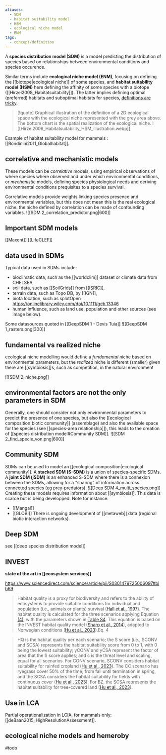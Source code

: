 ```yaml
---
aliases:
  - SDM
  - habitat suitability model
  - HSM
  - ecological niche model
  - ENM
tags:
  - concept/definition
---
```

A **species distribution model (SDM)** is a model predicting the distribution of species based on relationships between environmental conditions and species occurence. 

Similar terms include **ecological niche model (ENM)**, focusing on defining the [[biotope|ecological niche]] of some species, and **habitat suitability model (HSM)** here defining the affinity of some species with a biotope ([[Hirzel2008_Habitatsuitability]]). The latter implies defining optimal (preferred) habitats and suboptimal habitats for species, [definitions are tricky](https://en.wikipedia.org/wiki/Species_distribution_modelling#).

>[!quote] Graphical illustration of the definition of a 2D ecological space with the ecological niche represented with the grey area above. The bottom chart is the spatial realization of the ecological niche.
> ![[Hirzel2008_Habitatsuitability_HSM_illustration.webp]]

Example of habitat suitability model for mammals : [[Rondinini2011_Globalhabitat]].
## correlative and mechanistic models

These models can be *correlative* models, using empirical observations of where species where observed and under which environmental conditions, or *mechanistic* models, defining species physiological needs and deriving environmental conditions prequisites to a species survival. 

Correlative models provide weights linking species presence and environmental variables, but this does not mean this is the real ecological niche: the niche defined by correlation can be made of confounding variables.
![[SDM 2_correlation_predictor.png|600]]
## Important SDM models
[[Maxent]]
[[LifeCLEF]]
## data used in SDMs
Typical data used in SDMs include:
- bioclimatic data, such as the [[worldclim]] dataset or climate data from CHELSEA,
- soil data, such as [[SoilGrids]] from [[ISRIC]],
- terrain data, such as Topo DB, by [[IGN]],
- biota location, such as splotOpen https://onlinelibrary.wiley.com/doi/10.1111/geb.13346
- human influence, such as land use, population and other sources (see image below).

Some datasources quoted in [[DeepSDM 1 - Devis Tuia]]
![[DeepSDM 1_rasters.png|300]]

## fundamental vs realized niche
ecological niche modelling would define a *fundamental* niche based on environmental parameters, but the *realized* niche is different (smaller) given there are [[symbiosis]]s, such as competition, in the natural environment

![[SDM 2_niche.png]]
## environmental factors are not the only parameters in SDM
Generally, one should consider not only environmental parameters to predict the presence of one species, but also the [[ecological composition|biotic community]] (assemblage) and also the available space for the species (see [[species-area relationship]]), this leads to the creation of [[species distribution model#Community SDM]].
![[SDM 2_find_specie_von.png|600]]

## Community SDM
SDMs can be used to model an [[ecological composition|ecological community]]. A **stacked SDM (S-SDM)** is a union of species-specific SDMs. A **joint SDM (jSDM)** is an enhanced S-SDM where there is a connexion between the SDMs, allowing for a "sharing" of information across connected species (eg prey-predators).
 ![[Deep SDM 4_multi_species.png]]
Creating these models requires information about [[symbiosis]]. This data is scarce but is being developped. Note for instance:
- [[Mangal]]
- [[GLOBI]]
There is ongoing development of [[metaweb]] data (regional biotic interaction networks).
## Deep SDM
see [[deep species distribution model]]
## INVEST
**state of the art in [[ecosystem services]]**

https://www.sciencedirect.com/science/article/pii/S0301479725006097#bib69
> Habitat quality is a proxy for biodiversity and refers to the ability of ecosystems to provide suitable conditions for individual and population (i.e., animals or plants) survival ([Hall et al., 1997](https://www.sciencedirect.com/science/article/pii/S0301479725006097#bib40)). The habitat quality is calculated for the three scenarios applying Equation [(4)](https://www.sciencedirect.com/science/article/pii/S0301479725006097#fd4), with the parameters shown in [Table S4](https://www.sciencedirect.com/science/article/pii/S0301479725006097#appsec1). This equation is based on the INVEST habitat quality model ([Sharp et al., 2014](https://www.sciencedirect.com/science/article/pii/S0301479725006097#bib69)), adapted to Norwegian conditions ([Hu et al., 2023](https://www.sciencedirect.com/science/article/pii/S0301479725006097#bib47)).Eq. 4

> HQ is the habitat quality per each scenario; the S score (i.e., SCONV and SCSA) represents the habitat suitability score from 0 to 1, with 0 being the lowest suitability; yCONV and yCSA represent the factor of area that the S score applies; and c is the threat level and scaling, equal for all scenarios. For CONV scenario, SCONV considers habitat suitability for rainfed cropland ([Hu et al., 2023](https://www.sciencedirect.com/science/article/pii/S0301479725006097#bib47)). The CC scenario has ryegrass cover 50% of the time, from fall until termination in spring, and the SCSA considers the habitat suitability for fields with continuous cover ([Hu et al., 2023](https://www.sciencedirect.com/science/article/pii/S0301479725006097#bib47)). For BZ, the SCSA represents the habitat suitability for tree-covered land ([Hu et al., 2023](https://www.sciencedirect.com/science/article/pii/S0301479725006097#bib47)).
## Use in LCA
Partial operationalization in LCIA, for mammals only: [[deBaan2015_HighResolutionAssessment]].
## ecological niche models and hemeroby
#todo